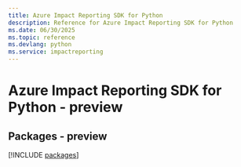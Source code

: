 ```yaml
---
title: Azure Impact Reporting SDK for Python
description: Reference for Azure Impact Reporting SDK for Python
ms.date: 06/30/2025
ms.topic: reference
ms.devlang: python
ms.service: impactreporting
---
```

# Azure Impact Reporting SDK for Python - preview
## Packages - preview
[!INCLUDE [packages](impact-reporting-index.md)]